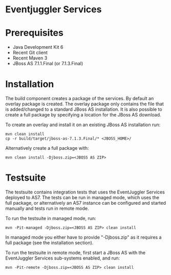 Eventjuggler Services
=====================


Prerequisites
=============

- Java Development Kit 6
- Recent Git client
- Recent Maven 3
- JBoss AS 7.1.1.Final (or 7.1.3.Final)


Installation
============

The build component creates a package of the services. By default an overlay package is created. The overlay package only contains
the file that is added/changed to a standard JBoss AS installation. It is also possible to create a full package by specifying a
location for the JBoss AS download.

To create an overlay and install it on an existing JBoss AS installation run:

    mvn clean install
    cp -r build/target/jboss-as-7.1.3.Final/* <JBOSS_HOME>/

Alternatively create a full package with:

    mvn clean install -Djboss.zip=<JBOSS AS ZIP>


Testsuite
=========

The testsuite contains integration tests that uses the EventJuggler Services deployed to AS7. The tests can be run in managed mode, which 
uses the full package, or alternatively an AS7 instance can be configured and started manually and tests run in remote mode.

To run the testsuite in managed mode, run:

    mvn -Pit-managed -Djboss.zip=<JBOSS AS ZIP> clean install

In managed mode you either have to provide "-Djboss.zip" as it requires a full package (see the installation section).

To run the testsuite in remote mode, first start a JBoss AS with the EventJuggler Services sub-systems enabled, and run:

    mvn -Pit-remote -Djboss.zip=<JBOSS AS ZIP> clean install

